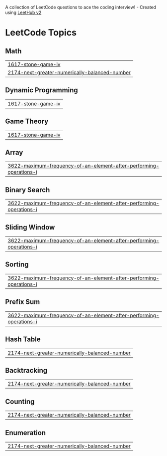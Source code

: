 A collection of LeetCode questions to ace the coding interview! - Created using [LeetHub v2](https://github.com/arunbhardwaj/LeetHub-2.0)
<!---LeetCode Topics Start-->
# LeetCode Topics
## Math
|  |
| ------- |
| [1617-stone-game-iv](https://github.com/YEDLAMUKHESHKUMAR/leetcode/tree/master/1617-stone-game-iv) |
| [2174-next-greater-numerically-balanced-number](https://github.com/YEDLAMUKHESHKUMAR/leetcode/tree/master/2174-next-greater-numerically-balanced-number) |
## Dynamic Programming
|  |
| ------- |
| [1617-stone-game-iv](https://github.com/YEDLAMUKHESHKUMAR/leetcode/tree/master/1617-stone-game-iv) |
## Game Theory
|  |
| ------- |
| [1617-stone-game-iv](https://github.com/YEDLAMUKHESHKUMAR/leetcode/tree/master/1617-stone-game-iv) |
## Array
|  |
| ------- |
| [3622-maximum-frequency-of-an-element-after-performing-operations-i](https://github.com/YEDLAMUKHESHKUMAR/leetcode/tree/master/3622-maximum-frequency-of-an-element-after-performing-operations-i) |
## Binary Search
|  |
| ------- |
| [3622-maximum-frequency-of-an-element-after-performing-operations-i](https://github.com/YEDLAMUKHESHKUMAR/leetcode/tree/master/3622-maximum-frequency-of-an-element-after-performing-operations-i) |
## Sliding Window
|  |
| ------- |
| [3622-maximum-frequency-of-an-element-after-performing-operations-i](https://github.com/YEDLAMUKHESHKUMAR/leetcode/tree/master/3622-maximum-frequency-of-an-element-after-performing-operations-i) |
## Sorting
|  |
| ------- |
| [3622-maximum-frequency-of-an-element-after-performing-operations-i](https://github.com/YEDLAMUKHESHKUMAR/leetcode/tree/master/3622-maximum-frequency-of-an-element-after-performing-operations-i) |
## Prefix Sum
|  |
| ------- |
| [3622-maximum-frequency-of-an-element-after-performing-operations-i](https://github.com/YEDLAMUKHESHKUMAR/leetcode/tree/master/3622-maximum-frequency-of-an-element-after-performing-operations-i) |
## Hash Table
|  |
| ------- |
| [2174-next-greater-numerically-balanced-number](https://github.com/YEDLAMUKHESHKUMAR/leetcode/tree/master/2174-next-greater-numerically-balanced-number) |
## Backtracking
|  |
| ------- |
| [2174-next-greater-numerically-balanced-number](https://github.com/YEDLAMUKHESHKUMAR/leetcode/tree/master/2174-next-greater-numerically-balanced-number) |
## Counting
|  |
| ------- |
| [2174-next-greater-numerically-balanced-number](https://github.com/YEDLAMUKHESHKUMAR/leetcode/tree/master/2174-next-greater-numerically-balanced-number) |
## Enumeration
|  |
| ------- |
| [2174-next-greater-numerically-balanced-number](https://github.com/YEDLAMUKHESHKUMAR/leetcode/tree/master/2174-next-greater-numerically-balanced-number) |
<!---LeetCode Topics End-->